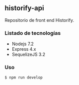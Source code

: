 ## historify-api

Repositorio de front end Historify.

### Listado de tecnologías

* Nodejs 7.2
* Express 4.x
* SequelizeJS 3.2

### Uso

```bash
$ npm run develop
```